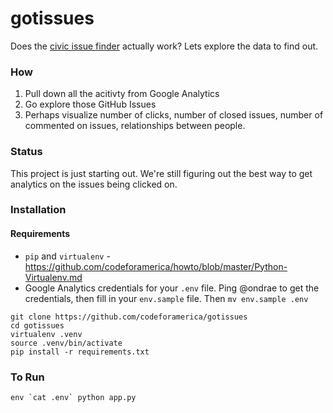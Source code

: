 # gotissues
Does the [civic issue finder](http://www.codeforamerica.org/geeks/civicissues) actually work? Lets explore the data to find out.

### How
1. Pull down all the acitivty from Google Analytics
2. Go explore those GitHub Issues
3. Perhaps visualize number of clicks, number of closed issues, number of commented on issues, relationships between people.

### Status
This project is just starting out. We're still figuring out the best way to get analytics on the issues being clicked on.

### Installation
#### Requirements
* `pip` and `virtualenv` - https://github.com/codeforamerica/howto/blob/master/Python-Virtualenv.md
* Google Analytics credentials for your `.env` file. Ping @ondrae to get the credentials, then fill in your `env.sample` file. Then `mv env.sample .env`

```
git clone https://github.com/codeforamerica/gotissues
cd gotissues
virtualenv .venv
source .venv/bin/activate
pip install -r requirements.txt
```

### To Run
```
env `cat .env` python app.py
```
